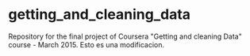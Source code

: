 # getting_and_cleaning_data
Repository for the final project of Coursera "Getting and cleaning Data" course - March 2015.
Esto es una modificacion.